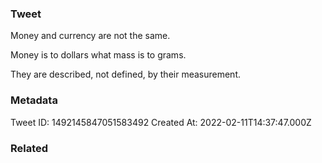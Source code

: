 ### Tweet
Money and currency are not the same.

Money is to dollars what mass is to grams.

They are described, not defined, by their measurement.

### Metadata
Tweet ID: 1492145847051583492
Created At: 2022-02-11T14:37:47.000Z

### Related

